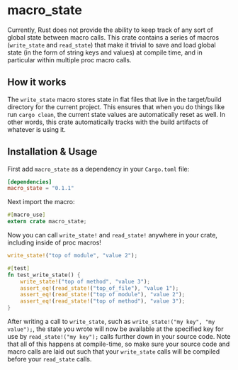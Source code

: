 # macro_state

Currently, Rust does not provide the ability to keep track of any sort of global
state between macro calls. This crate contains a series of macros (`write_state`
and `read_state`) that make it trivial to save and load global state (in the form
of string keys and values) at compile time, and in particular within multiple proc
macro calls.

## How it works

The `write_state` macro stores state in flat files that live in the target/build
directory for the current project. This ensures that when you do things like run
`cargo clean`, the current state values are automatically reset as well. In other
words, this crate automatically tracks with the build artifacts of whatever is
using it.

## Installation & Usage

First add `macro_state` as a dependency in your `Cargo.toml` file:
```toml
[dependencies]
macro_state = "0.1.1"
```

Next import the macro:
```rust
#[macro_use]
extern crate macro_state;
```

Now you can call `write_state!` and `read_state!` anywhere in your crate, including
inside of proc macros!
```rust
write_state!("top of module", "value 2");

#[test]
fn test_write_state() {
    write_state!("top of method", "value 3");
    assert_eq!(read_state!("top_of_file"), "value 1");
    assert_eq!(read_state!("top of module"), "value 2");
    assert_eq!(read_state!("top of method"), "value 3");
}
```

After writing a call to `write_state`, such as `write_state!("my key", "my value");`, the state
you wrote will now be available at the specified key for use by `read_state!("my key");`
calls further down in your source code. Note that all of this happens at compile-time, so
make sure your source code and macro calls are laid out such that your `write_state` calls
will be compiled before your `read_state` calls.
